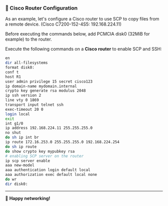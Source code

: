 ### 🚃 Cisco Router Configuration

As an example, let's configure a Cisco router to use SCP to copy files from a remote device. (Cisco C7200-152-4S5: 192.168.224.11)

Before executing the commands below, add PCMCIA disk0 (32MiB for example) to the router.

Execute the following commands on a **Cisco router** to enable SCP and SSH:

```bash
en
dir all-filesystems
format disk0:
conf t
host R1
user admin privilege 15 secret cisco123
ip domain-name mydomain.internal
crypto key generate rsa modulus 2048
ip ssh version 2
line vty 0 1869
transport input telnet ssh 
exec-timeout 20 0
login local
exit
int g1/0
ip address 192.168.224.11 255.255.255.0
no shut
do sh ip int br
ip route 172.16.253.0 255.255.255.0 192.168.224.254
do sh ip route
do show crypto key mypubkey rsa
# enabling SCP server on the router
ip scp server enable
aaa new-model
aaa authentication login default local
aaa authorization exec default local none
do wr
dir disk0:
```
---

🚀 **Happy networking!**
